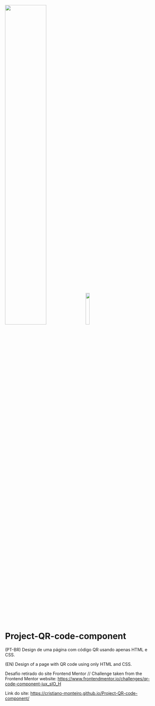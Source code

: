 <div>
    <img src="https://user-images.githubusercontent.com/91402144/158280358-4e96476f-5320-4b70-ae83-58876b5a04fd.png" width="52%">
    <img src="https://user-images.githubusercontent.com/91402144/158280393-3d2f10f2-5c4d-47d9-beef-023fca30e004.png" width="16.3%">
</div>

# Project-QR-code-component
(PT-BR) Design de uma página com código QR usando apenas HTML e CSS.

(EN) Design of a page with QR code using only HTML and CSS.

Desafio retirado do site Frontend Mentor // Challenge taken from the Frontend Mentor website:
https://www.frontendmentor.io/challenges/qr-code-component-iux_sIO_H

Link do site: https://cristiano-monteiro.github.io/Project-QR-code-component/
